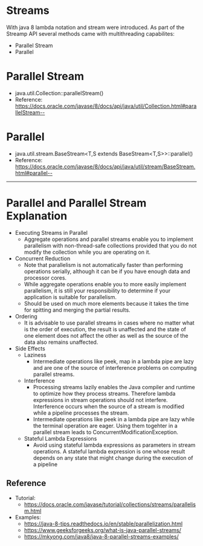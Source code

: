 # Streams

With java 8 lambda notation and stream were introduced. As part of the Streamp API several methods came with multithreading capabilites:
* Parallel Stream
* Parallel

# Parallel Stream
* java.util.Collection<E>::parallelStream()
* Reference: https://docs.oracle.com/javase/8/docs/api/java/util/Collection.html#parallelStream--

# Parallel
* java.util.stream.BaseStream<T,S extends BaseStream<T,S>>::parallel()
* Reference: https://docs.oracle.com/javase/8/docs/api/java/util/stream/BaseStream.html#parallel--

---

# Parallel and Parallel Stream Explanation

* Executing Streams in Parallel
	* Aggregate operations and parallel streams enable you to implement parallelism with non-thread-safe collections provided that you do not modify the collection while you are operating on it.
* Concurrent Reduction
	* Note that parallelism is not automatically faster than performing operations serially, although it can be if you have enough data and processor cores. 
	* While aggregate operations enable you to more easily implement parallelism, it is still your responsibility to determine if your application is suitable for parallelism.
	* Should be used on much more elements because it takes the time for spitting and merging the partial results.
* Ordering
  * It is advisable to use parallel streams in cases where no matter what is the order of execution, the result is unaffected and the state of one element does not affect the other as well as the source of the data also remains unaffected.
* Side Effects
  * Laziness
    * Intermediate operations like peek, map in a lambda pipe are lazy and are one of the source of interference problems on computing parallel streams.
  * Interference
	* Processing streams lazily enables the Java compiler and runtime to optimize how they process streams. Therefore lambda expressions in stream operations should not interfere. Interference occurs when the source of a stream is modified while a pipeline processes the stream.
    * Intermediate operations like peek in a lambda pipe are lazy while the terminal operation are eager. Using them togehter in a parallel stream leads to ConcurrentModificationException.
  * Stateful Lambda Expressions
    * Avoid using stateful lambda expressions as parameters in stream operations. A stateful lambda expression is one whose result depends on any state that might change during the execution of a pipeline

## Reference 
* Tutorial:
  * https://docs.oracle.com/javase/tutorial/collections/streams/parallelism.html
* Examples:
  * https://java-8-tips.readthedocs.io/en/stable/parallelization.html
  * https://www.geeksforgeeks.org/what-is-java-parallel-streams/
  * https://mkyong.com/java8/java-8-parallel-streams-examples/
